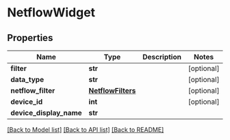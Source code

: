 # NetflowWidget

## Properties
Name | Type | Description | Notes
------------ | ------------- | ------------- | -------------
**filter** | **str** |  | [optional] 
**data_type** | **str** |  | [optional] 
**netflow_filter** | [**NetflowFilters**](NetflowFilters.md) |  | [optional] 
**device_id** | **int** |  | [optional] 
**device_display_name** | **str** |  | 

[[Back to Model list]](../README.md#documentation-for-models) [[Back to API list]](../README.md#documentation-for-api-endpoints) [[Back to README]](../README.md)


